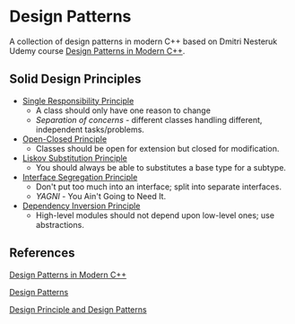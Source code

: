 # Design Patterns
A collection of design patterns in modern C++ based on Dmitri Nesteruk Udemy 
course [Design Patterns in Modern C++](https://www.udemy.com/course/patterns-cplusplus/).

## Solid Design Principles
- [Single Responsibility Principle](./SolidDesignPrinciples/SingleResponsibilityPrinciple/SingleResponsibility.md)
  - A class should only have one reason to change
  - *Separation of concerns* - different classes handling different, independent
    tasks/problems.
- [Open-Closed Principle](./SolidDesignPrinciples/Open-ClosedPrinciple/Open-ClosedPrinciple.md)
  - Classes should be open for extension but closed for modification.
- [Liskov Substitution Principle](./SolidDesignPrinciples/LiskovSubstitutionPrinciple/LiskovSubstitutionPrinciple.md)
  - You should always be able to substitutes a base type for a subtype.
- [Interface Segregation Principle](./SolidDesignPrinciples/LiskovSubstitutionPrinciple/LiskovSubstitutionPrinciple.md)
  - Don't put too much into an interface; split into separate interfaces.
  - *YAGNI* - You Ain't Going to Need It. 
- [Dependency Inversion Principle](./SolidDesignPrinciples/DependencyInversionPrinciple/InterfaceSegregationPrinciple.md)
  - High-level modules should not depend upon low-level ones; use abstractions.

## References

[Design Patterns in Modern C++](https://www.udemy.com/course/patterns-cplusplus/)

[Design Patterns](https://en.wikipedia.org/wiki/Design_Patterns)

[Design Principle and Design Patterns](https://web.archive.org/web/20150906155800/http://www.objectmentor.com/resources/articles/Principles_and_Patterns.pdf)